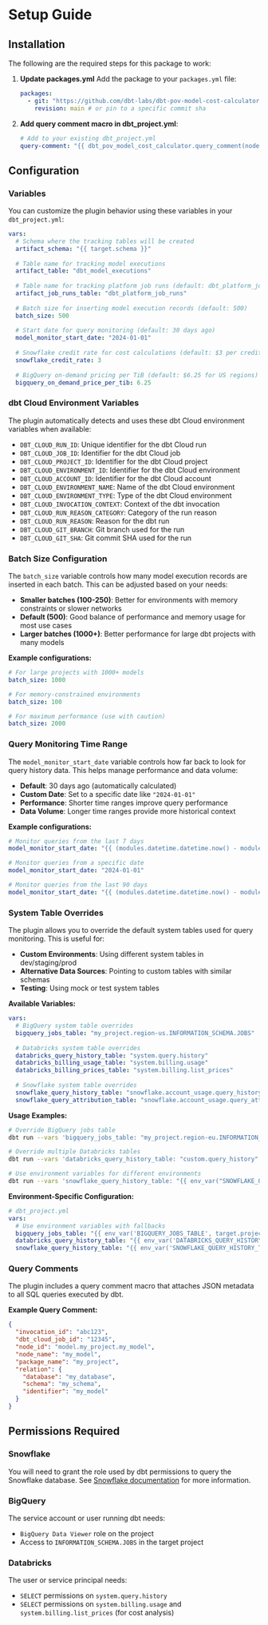 # Setup Guide

## Installation
The following are the required steps for this package to work:
1. **Update packages.yml**
   Add the package to your `packages.yml` file:
   ```yaml
   packages:
     - git: "https://github.com/dbt-labs/dbt-pov-model-cost-calculator.git"
       revision: main # or pin to a specific commit sha
   ```

2. **Add query comment macro in dbt_project.yml**:
   ```yaml
   # Add to your existing dbt_project.yml
   query-comment: "{{ dbt_pov_model_cost_calculator.query_comment(node) }}"
   ```

## Configuration

### Variables

You can customize the plugin behavior using these variables in your `dbt_project.yml`:

```yaml
vars:
  # Schema where the tracking tables will be created
  artifact_schema: "{{ target.schema }}"
  
  # Table name for tracking model executions
  artifact_table: "dbt_model_executions"
  
  # Table name for tracking platform job runs (default: dbt_platform_job_runs)
  artifact_job_runs_table: "dbt_platform_job_runs"
  
  # Batch size for inserting model execution records (default: 500)
  batch_size: 500
  
  # Start date for query monitoring (default: 30 days ago)
  model_monitor_start_date: "2024-01-01"
  
  # Snowflake credit rate for cost calculations (default: $3 per credit)
  snowflake_credit_rate: 3
  
  # BigQuery on-demand pricing per TiB (default: $6.25 for US regions)
  bigquery_on_demand_price_per_tib: 6.25
```

### dbt Cloud Environment Variables

The plugin automatically detects and uses these dbt Cloud environment variables when available:

- `DBT_CLOUD_RUN_ID`: Unique identifier for the dbt Cloud run
- `DBT_CLOUD_JOB_ID`: Identifier for the dbt Cloud job
- `DBT_CLOUD_PROJECT_ID`: Identifier for the dbt Cloud project
- `DBT_CLOUD_ENVIRONMENT_ID`: Identifier for the dbt Cloud environment
- `DBT_CLOUD_ACCOUNT_ID`: Identifier for the dbt Cloud account
- `DBT_CLOUD_ENVIRONMENT_NAME`: Name of the dbt Cloud environment
- `DBT_CLOUD_ENVIRONMENT_TYPE`: Type of the dbt Cloud environment
- `DBT_CLOUD_INVOCATION_CONTEXT`: Context of the dbt invocation
- `DBT_CLOUD_RUN_REASON_CATEGORY`: Category of the run reason
- `DBT_CLOUD_RUN_REASON`: Reason for the dbt run
- `DBT_CLOUD_GIT_BRANCH`: Git branch used for the run
- `DBT_CLOUD_GIT_SHA`: Git commit SHA used for the run

### Batch Size Configuration

The `batch_size` variable controls how many model execution records are inserted in each batch. This can be adjusted based on your needs:

- **Smaller batches (100-250)**: Better for environments with memory constraints or slower networks
- **Default (500)**: Good balance of performance and memory usage for most use cases
- **Larger batches (1000+)**: Better performance for large dbt projects with many models

**Example configurations:**
```yaml
# For large projects with 1000+ models
batch_size: 1000

# For memory-constrained environments
batch_size: 100

# For maximum performance (use with caution)
batch_size: 2000
```

### Query Monitoring Time Range

The `model_monitor_start_date` variable controls how far back to look for query history data. This helps manage performance and data volume:

- **Default**: 30 days ago (automatically calculated)
- **Custom Date**: Set to a specific date like `"2024-01-01"`
- **Performance**: Shorter time ranges improve query performance
- **Data Volume**: Longer time ranges provide more historical context

**Example configurations:**
```yaml
# Monitor queries from the last 7 days
model_monitor_start_date: "{{ (modules.datetime.datetime.now() - modules.datetime.timedelta(days=7)).strftime('%Y-%m-%d') }}"

# Monitor queries from a specific date
model_monitor_start_date: "2024-01-01"

# Monitor queries from the last 90 days
model_monitor_start_date: "{{ (modules.datetime.datetime.now() - modules.datetime.timedelta(days=90)).strftime('%Y-%m-%d') }}"
```

### System Table Overrides

The plugin allows you to override the default system tables used for query monitoring. This is useful for:

- **Custom Environments**: Using different system tables in dev/staging/prod
- **Alternative Data Sources**: Pointing to custom tables with similar schemas
- **Testing**: Using mock or test system tables

**Available Variables:**

```yaml
vars:
  # BigQuery system table overrides
  bigquery_jobs_table: "my_project.region-us.INFORMATION_SCHEMA.JOBS"
  
  # Databricks system table overrides
  databricks_query_history_table: "system.query.history"
  databricks_billing_usage_table: "system.billing.usage"
  databricks_billing_prices_table: "system.billing.list_prices"
  
  # Snowflake system table overrides
  snowflake_query_history_table: "snowflake.account_usage.query_history"
  snowflake_query_attribution_table: "snowflake.account_usage.query_attribution_history"
```

**Usage Examples:**

```bash
# Override BigQuery jobs table
dbt run --vars 'bigquery_jobs_table: "my_project.region-eu.INFORMATION_SCHEMA.JOBS"'

# Override multiple Databricks tables
dbt run --vars 'databricks_query_history_table: "custom.query_history" databricks_billing_usage_table: "custom.billing_usage"'

# Use environment variables for different environments
dbt run --vars 'snowflake_query_history_table: "{{ env_var("SNOWFLAKE_QUERY_HISTORY_TABLE", "snowflake.account_usage.query_history") }}"'
```

**Environment-Specific Configuration:**

```yaml
# dbt_project.yml
vars:
  # Use environment variables with fallbacks
  bigquery_jobs_table: "{{ env_var('BIGQUERY_JOBS_TABLE', target.project ~ '.region-' ~ (target.compute_region | default('us')) ~ '.INFORMATION_SCHEMA.JOBS') }}"
  databricks_query_history_table: "{{ env_var('DATABRICKS_QUERY_HISTORY_TABLE', 'system.query.history') }}"
  snowflake_query_history_table: "{{ env_var('SNOWFLAKE_QUERY_HISTORY_TABLE', 'snowflake.account_usage.query_history') }}"
```

### Query Comments

The plugin includes a query comment macro that attaches JSON metadata to all SQL queries executed by dbt.

**Example Query Comment:**
```json
{
  "invocation_id": "abc123",
  "dbt_cloud_job_id": "12345",
  "node_id": "model.my_project.my_model",
  "node_name": "my_model",
  "package_name": "my_project",
  "relation": {
    "database": "my_database",
    "schema": "my_schema", 
    "identifier": "my_model"
  }
}
```

## Permissions Required

### Snowflake
You will need to grant the role used by dbt permissions to query the Snowflake database. See [Snowflake documentation](https://docs.snowflake.com/en/sql-reference/account-usage#enabling-other-roles-to-use-schemas-in-the-snowflake-database) for more information.

### BigQuery
The service account or user running dbt needs:
- `BigQuery Data Viewer` role on the project
- Access to `INFORMATION_SCHEMA.JOBS` in the target project

### Databricks
The user or service principal needs:
- `SELECT` permissions on `system.query.history`
- `SELECT` permissions on `system.billing.usage` and `system.billing.list_prices` (for cost analysis)
